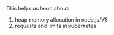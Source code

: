This helps us learn about:

1) heap memory allocation in node.js/V8
2) requests and limits in kubernetes